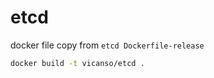 # etcd

docker file copy from `etcd Dockerfile-release`

```bash
docker build -t vicanso/etcd .
```
